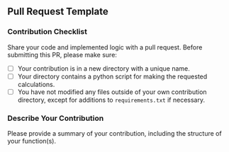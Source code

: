 ## Pull Request Template
### Contribution Checklist

Share your code and implemented logic with a pull request. Before submitting this PR, please make sure:

- [ ] Your contribution is in a new directory with a unique name.
- [ ] Your directory contains a python script for making the requested calculations.
- [ ] You have not modified any files outside of your own contribution directory, except for additions to `requirements.txt` if necessary.

### Describe Your Contribution

Please provide a summary of your contribution, including the structure of your function(s).